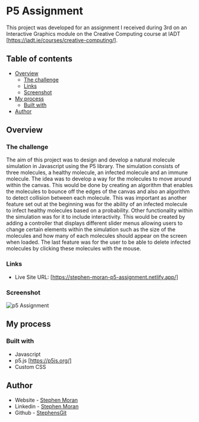 # P5 Assignment

This project was developed for an assignment I received during 3rd on an Interactive Graphics module on the Creative Computing course at IADT [https://iadt.ie/courses/creative-computing/].


## Table of contents

- [Overview](#overview)
  - [The challenge](#the-challenge)
  - [Links](#links)
  - [Screenshot](#screenshot)
- [My process](#my-process)
  - [Built with](#built-with)
- [Author](#author)

## Overview

### The challenge

The aim of this project was to design and develop a natural molecule simulation in Javascript using the P5 library. The simulation consists of three molecules, a healthy molecule, an infected molecule and an immune molecule. The idea was to develop a way for the molecules to move around within the canvas. This would be done by creating an algorithm that enables the molecules to bounce off the edges of the canvas and also an algorithm to detect collision between each molecule. This was important as another feature set out at the beginning was for the ability of an infected molecule to infect healthy molecules based on a probability. 
Other functionality within the simulation was for it to include interactivity. This would be created by adding a controller that displays different slider menus allowing users to change certain elements within the simulation such as the size of the molecules and how many of each molecules should appear on the screen when loaded. The last feature was for the user to be able to delete infected molecules by clicking these molecules with the mouse. 

### Links

- Live Site URL: [https://stephen-moran-p5-assignment.netlify.app/]

### Screenshot
![p5 Assignment](https://user-images.githubusercontent.com/45046901/132249168-23756fc1-6be8-4140-a4ae-b74b86840158.png)

## My process

### Built with

- Javascript
- p5.js [https://p5js.org/]
- Custom CSS

## Author

- Website - [Stephen Moran](https://www.stephenmoran.ie)
- Linkedin - [Stephen Moran](https://www.linkedin.com/in/stephen-moran-/)
- Github - [StephensGit](https://github.com/StephensGit)

